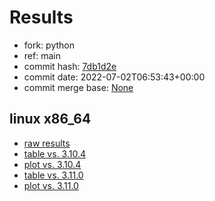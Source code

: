 # Results

- fork: python
- ref: main
- commit hash: [7db1d2e](https://github.com/python/cpython/commit/7db1d2e)
- commit date: 2022-07-02T06:53:43+00:00
- commit merge base: [None](https://github.com/python/cpython/commit/None)

## linux x86_64

- [raw results](bm-20220702-linux-x86_64-python-main-3.12.0a1+-7db1d2e.json)
- [table vs. 3.10.4](bm-20220702-linux-x86_64-python-main-3.12.0a1+-7db1d2e-vs-3.10.4.md)
- [plot vs. 3.10.4](bm-20220702-linux-x86_64-python-main-3.12.0a1+-7db1d2e-vs-3.10.4.png)
- [table vs. 3.11.0](bm-20220702-linux-x86_64-python-main-3.12.0a1+-7db1d2e-vs-3.11.0.md)
- [plot vs. 3.11.0](bm-20220702-linux-x86_64-python-main-3.12.0a1+-7db1d2e-vs-3.11.0.png)

